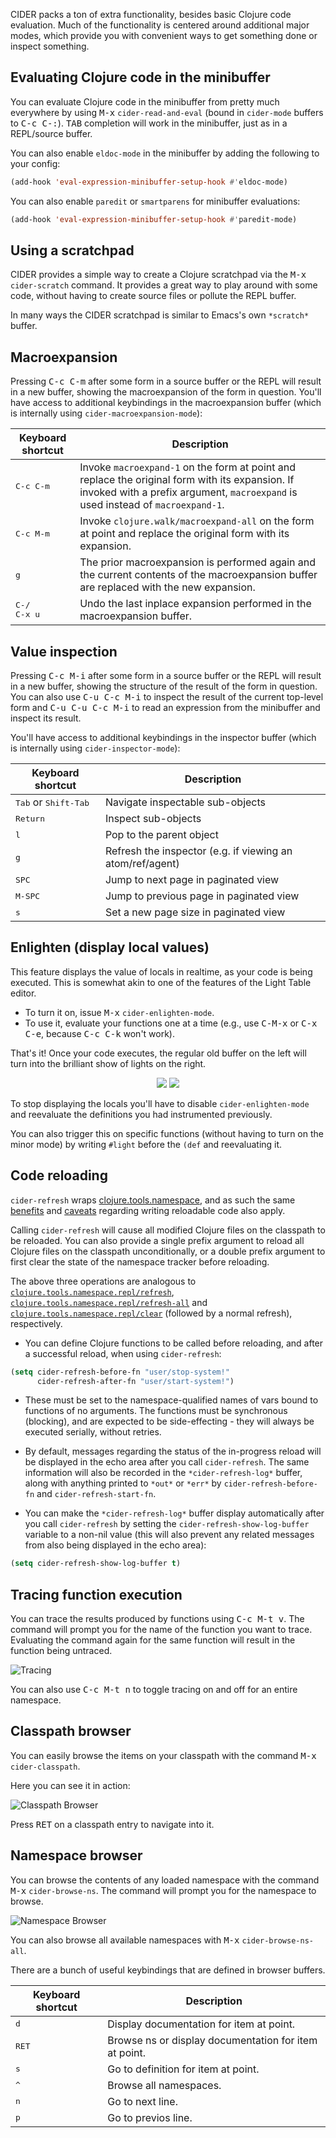 CIDER packs a ton of extra functionality, besides basic Clojure code
evaluation. Much of the functionality is centered around additional major modes,
which provide you with convenient ways to get something done or inspect
something.

## Evaluating Clojure code in the minibuffer

You can evaluate Clojure code in the minibuffer from pretty much everywhere by
using <kbd>M-x</kbd> `cider-read-and-eval` (bound in `cider-mode` buffers to
<kbd>C-c C-:</kbd>).  <kbd>TAB</kbd> completion will work in the minibuffer,
just as in a REPL/source buffer.

You can also enable `eldoc-mode` in the minibuffer by adding the following to your
config:

```el
(add-hook 'eval-expression-minibuffer-setup-hook #'eldoc-mode)
```

You can also enable `paredit` or `smartparens` for minibuffer evaluations:

```el
(add-hook 'eval-expression-minibuffer-setup-hook #'paredit-mode)
```

## Using a scratchpad

CIDER provides a simple way to create a Clojure scratchpad via the
<kbd>M-x</kbd> `cider-scratch` command. It provides a great way to
play around with some code, without having to create source files
or pollute the REPL buffer.

In many ways the CIDER scratchpad is similar to Emacs's own `*scratch*` buffer.

## Macroexpansion

Pressing <kbd>C-c C-m</kbd> after some form in a source buffer or the REPL will
result in a new buffer, showing the macroexpansion of the form in
question. You'll have access to additional keybindings in the macroexpansion
buffer (which is internally using `cider-macroexpansion-mode`):

Keyboard shortcut               | Description
--------------------------------|-------------------------------
<kbd>C-c C-m</kbd>              | Invoke `macroexpand-1` on the form at point and replace the original form with its expansion.  If invoked with a prefix argument, `macroexpand` is used instead of `macroexpand-1`.
<kbd>C-c M-m</kbd>              | Invoke `clojure.walk/macroexpand-all` on the form at point and replace the original form with its expansion.
<kbd>g</kbd>                    | The prior macroexpansion is performed again and the current contents of the macroexpansion buffer are replaced with the new expansion.
<kbd>C-/</kbd> <br/> <kbd>C-x u</kbd> | Undo the last inplace expansion performed in the macroexpansion buffer.

## Value inspection

Pressing <kbd>C-c M-i</kbd> after some form in a source buffer or the REPL will
result in a new buffer, showing the structure of the result of the form in question.
You can also use <kbd>C-u C-c M-i</kbd> to inspect the result of the current top-level
form and <kbd>C-u C-u C-c M-i</kbd> to read an expression from the minibuffer and
inspect its result.

You'll have access to additional keybindings in the inspector buffer (which is
internally using `cider-inspector-mode`):

Keyboard shortcut                       | Description
----------------------------------------|-------------------------------
<kbd>Tab</kbd> or <kbd>Shift-Tab</kbd>  | Navigate inspectable sub-objects
<kbd>Return</kbd>                       | Inspect sub-objects
<kbd>l</kbd>                            | Pop to the parent object
<kbd>g</kbd>                            | Refresh the inspector (e.g. if viewing an atom/ref/agent)
<kbd>SPC</kbd>                          | Jump to next page in paginated view
<kbd>M-SPC</kbd>                        | Jump to previous page in paginated view
<kbd>s</kbd>                            | Set a new page size in paginated view

## Enlighten (display local values)

This feature displays the value of locals in realtime, as your code is being
executed. This is somewhat akin to one of the features of the Light Table
editor.

- To turn it on, issue <kbd>M-x</kbd> `cider-enlighten-mode`.
- To use it, evaluate your functions one at a time (e.g., use <kbd>C-M-x</kbd> or
<kbd>C-x  C-e</kbd>, because <kbd>C-c C-k</kbd> won't work).

That's it! Once your code executes, the regular old buffer on the left will turn
into the brilliant show of lights on the right.

<p align="center">
  <img src="images/enlighten_off.png" />
  <img src="images/enlighten_on.png" />
</p>

To stop displaying the locals you'll have to disable `cider-enlighten-mode`
and reevaluate the definitions you had instrumented previously.

You can also trigger this on specific functions (without having to turn on the
minor mode) by writing `#light` before the `(def` and reevaluating it.

## Code reloading

`cider-refresh` wraps
[clojure.tools.namespace](https://github.com/clojure/tools.namespace), and as
such the same
[benefits](https://github.com/clojure/tools.namespace#reloading-code-motivation)
and
[caveats](https://github.com/clojure/tools.namespace#reloading-code-preparing-your-application)
regarding writing reloadable code also apply.

Calling `cider-refresh` will cause all modified Clojure files on the classpath
to be reloaded. You can also provide a single prefix argument to reload all
Clojure files on the classpath unconditionally, or a double prefix argument to
first clear the state of the namespace tracker before reloading.

The above three operations are analogous to
[`clojure.tools.namespace.repl/refresh`](http://clojure.github.io/tools.namespace/#clojure.tools.namespace.repl/refresh),
[`clojure.tools.namespace.repl/refresh-all`](http://clojure.github.io/tools.namespace/#clojure.tools.namespace.repl/refresh-all)
and
[`clojure.tools.namespace.repl/clear`](http://clojure.github.io/tools.namespace/#clojure.tools.namespace.repl/clear)
(followed by a normal refresh), respectively.

* You can define Clojure functions to be called before reloading, and after a
  successful reload, when using `cider-refresh`:

```el
(setq cider-refresh-before-fn "user/stop-system!"
      cider-refresh-after-fn "user/start-system!")
```

* These must be set to the namespace-qualified names of vars bound to functions
  of no arguments. The functions must be synchronous (blocking), and are
  expected to be side-effecting - they will always be executed serially, without
  retries.

* By default, messages regarding the status of the in-progress reload will be
  displayed in the echo area after you call `cider-refresh`. The same
  information will also be recorded in the `*cider-refresh-log*` buffer, along
  with anything printed to `*out*` or `*err*` by `cider-refresh-before-fn` and
  `cider-refresh-start-fn`.

* You can make the `*cider-refresh-log*` buffer display automatically after you
  call `cider-refresh` by setting the `cider-refresh-show-log-buffer` variable
  to a non-nil value (this will also prevent any related messages from also
  being displayed in the echo area):

```el
(setq cider-refresh-show-log-buffer t)
```

## Tracing function execution

You can trace the results produced by functions using <kbd>C-c M-t v</kbd>.  The
command will prompt you for the name of the function you want to trace.
Evaluating the command again for the same function will result in the function
being untraced.

![Tracing](images/tracing.png)

You can also use <kbd>C-c M-t n</kbd> to toggle tracing on and off for an entire
namespace.

## Classpath browser

You can easily browse the items on your classpath with the command
<kbd>M-x</kbd> `cider-classpath`.

Here you can see it in action:

![Classpath Browser](images/classpath_browser.png)

Press <kbd>RET</kbd> on a classpath entry to navigate into it.

## Namespace browser

You can browse the contents of any loaded namespace with the command
<kbd>M-x</kbd> `cider-browse-ns`.  The command will prompt you for the namespace
to browse.

![Namespace Browser](images/ns_browser.png)

You can also browse all available namespaces with <kbd>M-x</kbd>
`cider-browse-ns-all`.

There are a bunch of useful keybindings that are defined in browser buffers.

Keyboard shortcut               | Description
--------------------------------|-------------------------------
<kbd>d</kbd>                    | Display documentation for item at point.
<kbd>RET</kbd>                  | Browse ns or display documentation for item at point.
<kbd>s</kbd>                    | Go to definition for item at point.
<kbd>^</kbd>                    | Browse all namespaces.
<kbd>n</kbd>                    | Go to next line.
<kbd>p</kbd>                    | Go to previos line.
